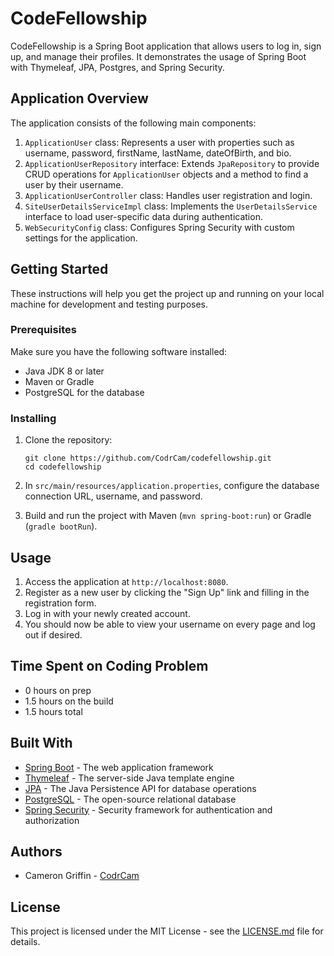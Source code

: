 # CodeFellowship

CodeFellowship is a Spring Boot application that allows users to log in, sign up, and manage their profiles. It demonstrates the usage of Spring Boot with Thymeleaf, JPA, Postgres, and Spring Security.

## Application Overview

The application consists of the following main components:

1. `ApplicationUser` class: Represents a user with properties such as username, password, firstName, lastName, dateOfBirth, and bio.
2. `ApplicationUserRepository` interface: Extends `JpaRepository` to provide CRUD operations for `ApplicationUser` objects and a method to find a user by their username.
3. `ApplicationUserController` class: Handles user registration and login.
4. `SiteUserDetailsServiceImpl` class: Implements the `UserDetailsService` interface to load user-specific data during authentication.
5. `WebSecurityConfig` class: Configures Spring Security with custom settings for the application.

## Getting Started

These instructions will help you get the project up and running on your local machine for development and testing purposes.

### Prerequisites

Make sure you have the following software installed:

- Java JDK 8 or later
- Maven or Gradle
- PostgreSQL for the database

### Installing

1. Clone the repository:

    ```
    git clone https://github.com/CodrCam/codefellowship.git
    cd codefellowship
    ```

2. In `src/main/resources/application.properties`, configure the database connection URL, username, and password.

3. Build and run the project with Maven (`mvn spring-boot:run`) or Gradle (`gradle bootRun`).

## Usage

1. Access the application at `http://localhost:8080`.
2. Register as a new user by clicking the "Sign Up" link and filling in the registration form.
3. Log in with your newly created account.
4. You should now be able to view your username on every page and log out if desired.

## Time Spent on Coding Problem

- 0 hours on prep
- 1.5 hours on the build
- 1.5 hours total

## Built With

- [Spring Boot](https://spring.io/projects/spring-boot) - The web application framework
- [Thymeleaf](https://www.thymeleaf.org/) - The server-side Java template engine
- [JPA](https://spring.io/projects/spring-data-jpa) - The Java Persistence API for database operations
- [PostgreSQL](https://www.postgresql.org/) - The open-source relational database
- [Spring Security](https://spring.io/projects/spring-security) - Security framework for authentication and authorization

## Authors

- Cameron Griffin - [CodrCam](https://github.com/CodrCam)

## License

This project is licensed under the MIT License - see the [LICENSE.md](LICENSE) file for details.
